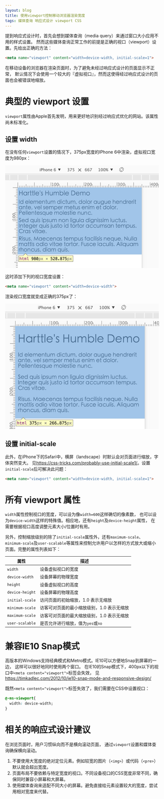 ```yaml
---
layout: blog
title: 使用viewport控制移动浏览器渲染宽度
tags: 媒体查询 响应式设计 viewport CSS
---
```


提到响应式设计时，首先会想到媒体查询（media query）来通过窗口大小应用不用的样式设置。
然而这些媒体查询正常工作的前提是正确的视口（viewport）设置。先给出正确的方法：

```html
<meta name="viewport" content="width=device-width, initial-scale=1">
```

在移动设备的浏览器在渲染页面时，为了避免未经过响应式设计的页面显示不正常，
默认情况下会使用一个较大的『虚拟视口』，然而这使得经过响应式设计的页面也会被错误地缩放。

<!--more-->

# 典型的 viewport 设置

`viewport`属性由Apple首先发明，用来更好地识别经过响应式优化的网站。该属性尚未标准化。

## 设置 width

在没有任何`viewport`设置的情况下，375px宽度的IPhone 6中渲染，虚拟视口宽度为980px：

![no viewport](/assets/img/blog/css/no-viewport@2x.png)

这时添加下列的视口宽度设置：

```html
<meta name="viewport" content="width=device-width">
```

渲染视口宽度就变成正确的375px了：

![no viewport](/assets/img/blog/css/viewport-width@2x.png)

## 设置 initial-scale

此外，在iPhone下的Safari中，横屏（landscape）时默认会对页面进行缩放，字体突然变大。
见<https://css-tricks.com/probably-use-initial-scale1/>。设置`initial-scale`后可解决此问题：

```html
<meta name="viewport" content="width=device-width, initial-scale=1">
```

# 所有 viewport 属性

`width`属性控制视口的宽度，可以设为像`width=600`这样确切的像素数，
也可以设为`device-width`这样的特殊值。相应地，还有`height`及`device-height`属性，
在需要根据视口高度调整元素大小/位置时有用。

另外，控制缩放级别的除了`initial-scale`属性外，还有`maximum-scale`、`minimum-scale`及`user-scalable`等属性来控制允许用户以怎样的方式放大或缩小页面。完整的属性列表如下：

属性 | 描述
---  | ---
`width` | 设备虚拟视口的宽度
`device-width` | 设备屏幕的物理宽度
`height` | 设备虚拟视口的高度
`device-height` | 设备屏幕的物理高度
`initial-scale` | 访问页面的初始缩放，1.0 表示无缩放
`minimum-scale` | 访客可对页面的最小缩放级别，1.0 表示无缩放
`maximum-scale` | 访客可对页面的最大缩放级别，1.0 表示无缩放
`user-scalable` | 是否允许进行缩放，值为`yes`或`no`

# 兼容IE10 Snap模式

高版本的Windows支持经典模式和Metro模式。IE10可以方便地Snap到屏幕的一边，
这样可以很好地同时使用两个窗口。
在IE10的Snap模式下，400px以下的视口中`<meta content="viewport">`标签会失效，
见<https://timkadlec.com/2012/10/ie10-snap-mode-and-responsive-design/>

既然`<meta content="viewport">`标签失效了，我们需要在CSS中设置视口：

```css
@-ms-viewport{
  width: device-width;
}
```

# 相关的响应式设计建议

在浏览页面时，用户习惯纵向而不是横向滚动页面，
通过`viewport`设置和媒体查询确保横向滚动。

1. 不要使用大宽度的绝对定位元素。例如较宽的图片（`<img>`）或代码（`<pre>`）默认就会超出宽度。
2. 页面布局不要依赖与特定宽度的视口。不同设备视口的CSS宽度非常不同，确保同时兼容小屏幕和大屏幕。
3. 使用媒体查询来适配不同大小的屏幕。避免直接给元素设置较大的宽度，尝试用相对宽度来代替。

